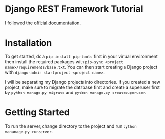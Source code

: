 # Django REST Framework Tutorial
I followed the [official documentation](https://www.django-rest-framework.org/).

# Installation

To get started, do a `pip install pip-tools` first in your virtual environment then install the required packages with `pip-sync <project name>/requirements/base.txt`. You can then start creating a Django project with `django-admin startproject <project name>`.

I will be separating my Django projects into directories. If you created a new project, make sure to migrate the database first and create a superuser first by `python manage.py migrate` and `python manage.py createsuperuser`.

# Getting Started
To run the server, change directory to the project and run `python mananage.py runserver`.

